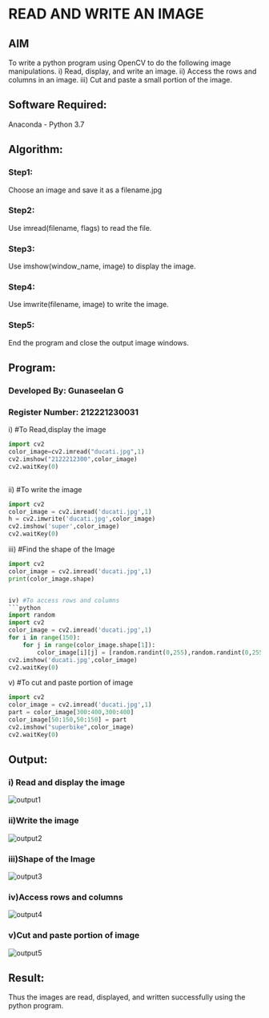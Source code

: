 # READ AND WRITE AN IMAGE
## AIM
To write a python program using OpenCV to do the following image manipulations.
i) Read, display, and write an image.
ii) Access the rows and columns in an image.
iii) Cut and paste a small portion of the image.

## Software Required:
Anaconda - Python 3.7
## Algorithm:
### Step1:
Choose an image and save it as a filename.jpg
### Step2:
Use imread(filename, flags) to read the file.
### Step3:
Use imshow(window_name, image) to display the image.
### Step4:
Use imwrite(filename, image) to write the image.
### Step5:
End the program and close the output image windows.
## Program:
### Developed By: Gunaseelan G
### Register Number: 212221230031
i) #To Read,display the image
```python
import cv2
color_image=cv2.imread("ducati.jpg",1)
cv2.imshow("2122212300",color_image)
cv2.waitKey(0)
  
```
ii) #To write the image
```python
import cv2
color_image = cv2.imread('ducati.jpg',1)
h = cv2.imwrite('ducati.jpg',color_image)
cv2.imshow('super',color_image)
cv2.waitKey(0) 
```

iii) #Find the shape of the Image
```python
import cv2
color_image = cv2.imread('ducati.jpg',1)
print(color_image.shape)


iv) #To access rows and columns
```python
import random
import cv2
color_image = cv2.imread('ducati.jpg',1)
for i in range(150):
    for j in range(color_image.shape[1]):
        color_image[i][j] = [random.randint(0,255),random.randint(0,255),random.randint(0,255)]
cv2.imshow('ducati.jpg',color_image)
cv2.waitKey(0)

```

v) #To cut and paste portion of image
```python
import cv2
color_image = cv2.imread('ducati.jpg',1)
part = color_image[300:400,300:400]
color_image[50:150,50:150] = part
cv2.imshow("superbike",color_image)
cv2.waitKey(0)
```




## Output:

### i) Read and display the image
![output1](https://user-images.githubusercontent.com/93427255/225330883-8896a270-385b-4564-a673-971956be4c20.png)


### ii)Write the image

![output2](https://user-images.githubusercontent.com/93427255/225330954-bff42103-6c3f-4f31-a177-4962ef8831a9.png)


### iii)Shape of the Image

![output3](https://user-images.githubusercontent.com/93427255/225331025-d11e17e6-a87a-43f1-9885-fc64d781260d.png)


### iv)Access rows and columns
![output4](https://user-images.githubusercontent.com/93427255/225331059-3589cbad-8f53-404d-b76f-0dadd9ead1ab.png)


### v)Cut and paste portion of image
![output5](https://user-images.githubusercontent.com/93427255/225331092-6c05cca2-1ab2-49f2-a5ce-01a33d8499f7.png)


## Result:
Thus the images are read, displayed, and written successfully using the python program.


